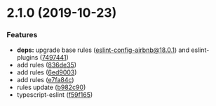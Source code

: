 # 2.1.0 (2019-10-23)


### Features

* **deps:** upgrade base rules (eslint-config-airbnb@18.0.1) and eslint-plugins ([7497441](https://github.com/ZhonganTechENG/eslint-config-za/commit/7497441c1ec5ecebb47b54648273c0a9ce805b53))
* add rules ([836de35](https://github.com/ZhonganTechENG/eslint-config-za/commit/836de35e7103598ee2868bc53a8218016068c754))
* add rules ([6ed9003](https://github.com/ZhonganTechENG/eslint-config-za/commit/6ed9003bdb748797abd4f1f4074e828ca5108108))
* add rules ([e7fa84c](https://github.com/ZhonganTechENG/eslint-config-za/commit/e7fa84c3f5e587505684535fbeb20fa7165b4c39))
* rules update ([b982c90](https://github.com/ZhonganTechENG/eslint-config-za/commit/b982c906d0a114dba23e7e20b2a8e56abd4b9d01))
* typescript-eslint ([f59f165](https://github.com/ZhonganTechENG/eslint-config-za/commit/f59f16555ed3e155c18026836b48d6bc6ea015d4))



